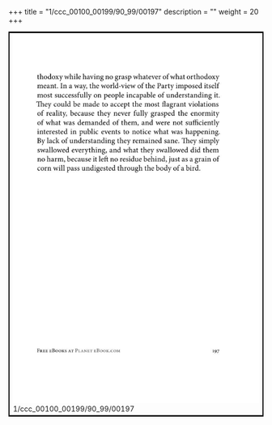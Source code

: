 +++
title = "1/ccc_00100_00199/90_99/00197"
description = ""
weight = 20
+++

<table style="border:2px solid black;max-width:800px;max-height:800px;" 
><tr><td>
<img class="center-fit-jpg"
src="/jpg_/out_jpg_1984__197.jpg">
1/ccc_00100_00199/90_99/00197
</img></td></tr></table>
